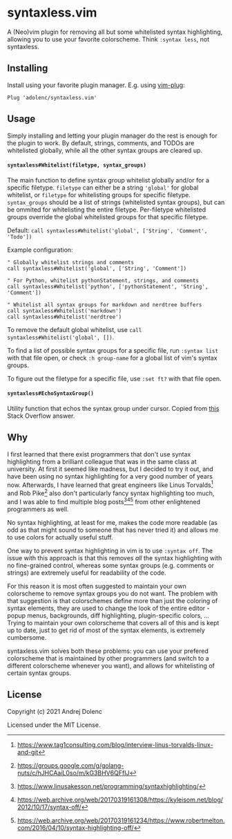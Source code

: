 # syntaxless.vim

A (Neo)vim plugin for removing all but some whitelisted syntax highlighting,
allowing you to use your favorite colorscheme. Think `:syntax less`, not
syntaxless.

## Installing

Install using your favorite plugin manager. E.g. using
[vim-plug](https://github.com/junegunn/vim-plug):

```vim
Plug 'adolenc/syntaxless.vim'
```

## Usage

Simply installing and letting your plugin manager do the rest is enough for the
plugin to work. By default, strings, comments, and TODOs are whitelisted
globally, while all the other syntax groups are cleared up.

#### `syntaxless#Whitelist(filetype, syntax_groups)`

The main function to define syntax group whitelist globally and/or for a
specific filetype. `filetype` can either be a string `'global'` for global
whitelist, or `filetype` for whitelisting groups for specific filetype.
`syntax_groups` should be a list of strings (whitelisted syntax groups), but
can be ommited for whitelisting the entire filetype. Per-filetype whitelisted
groups override the global whitelisted groups for that specific filetype.

Default: `call syntaxless#Whitelist('global', ['String', 'Comment', 'Todo'])`

Example configuration:
```vim
" Globally whitelist strings and comments
call syntaxless#Whitelist('global', ['String', 'Comment'])

" For Python, whitelist pythonStatement, strings, and comments
call syntaxless#Whitelist('python', ['pythonStatement', 'String', 'Comment'])

" Whitelist all syntax groups for markdown and nerdtree buffers
call syntaxless#Whitelist('markdown')
call syntaxless#Whitelist('nerdtree')
```

To remove the default global whitelist, use `call
syntaxless#Whitelist('global', [])`.

To find a list of possible syntax groups for a specific file, run `:syntax
list` with that file open, or check `:h group-name` for a global list of vim's
syntax groups.

To figure out the filetype for a specific file, use `:set ft?` with that file
open.

#### `syntaxless#EchoSyntaxGroup()`

Utility function that echos the syntax group under cursor. Copied from
[this](https://stackoverflow.com/a/37040415) Stack Overflow answer.

## Why 

I first learned that there exist programmers that don't use syntax highlighting 
from a brilliant colleague that was in the same class at university. At first
it seemed like madness, but I decided to try it out, and have been using no
syntax highlighting for a very good number of years now. Afterwards, I have
learned that great engineers like Linus Torvalds[^1] and Rob Pike[^2] also
don't particularly fancy syntax highlighting too much, and I was able to find
multiple blog posts[^3][^4][^5] from other enlightened programmers as well.

No syntax highlighting, at least for me, makes the code more readable (as odd as
that might sound to someone that has never tried it) and allows me to use
colors for actually useful stuff.

One way to prevent syntax highlighting in vim is to use `:syntax off`. The
issue with this approach is that this removes _all_ the syntax highlighting
with no fine-grained control, whereas some syntax groups (e.g. comments or
strings) are extremely useful for readability of the code.

For this reason it is most often suggested to maintain your own colorscheme to
remove syntax groups you do not want. The problem with that suggestion is that
colorschemes define more than just the coloring of syntax elements, they are
used to change the look of the entire editor - popup menus, backgrounds, diff
highlighting, plugin-specific colors, ... Trying to maintain your own
colorscheme that covers all of this and is kept up to date, just to get rid of
most of the syntax elements, is extremely cumbersome.

syntaxless.vim solves both these problems: you can use your prefered
colorscheme that is maintained by other programmers (and switch to a different
colorscheme whenever you want), and allows for whitelisting of certain syntax
groups.

[^1]: https://www.tag1consulting.com/blog/interview-linus-torvalds-linux-and-git
[^2]: https://groups.google.com/g/golang-nuts/c/hJHCAaiL0so/m/kG3BHV6QFfIJ
[^3]: https://www.linusakesson.net/programming/syntaxhighlighting/
[^4]: https://web.archive.org/web/20170319161308/https://kyleisom.net/blog/2012/10/17/syntax-off/
[^5]: https://web.archive.org/web/20170319161234/https://www.robertmelton.com/2016/04/10/syntax-highlighting-off/

## License

Copyright (c) 2021 Andrej Dolenc

Licensed under the MIT License.
